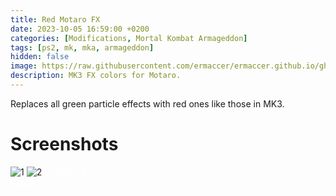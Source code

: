 ```yaml
---
title: Red Motaro FX
date: 2023-10-05 16:59:00 +0200
categories: [Modifications, Mortal Kombat Armageddon]
tags: [ps2, mk, mka, armageddon]   
hidden: false
image: https://raw.githubusercontent.com/ermaccer/ermaccer.github.io/gh-pages/assets/mods/mka/mot_rfx/1.jpg
description: MK3 FX colors for Motaro.
---
```


Replaces all green particle effects with red ones like those in MK3.


# Screenshots
<img class="img-fluid mx-auto" alt="1" src="{% link assets/mods/mka/mot_rfx/1.jpg %}">
<img class="img-fluid mx-auto" alt="2" src="{% link assets/mods/mka/mot_rfx/2.jpg %}">


<a class="btn btn-block btn-dark bg-dark text-gray btn-lg" style="color: white;" href="https://mega.nz/file/ZVgQyDIL#bcrbWMu55jYFFAD9WfPi6Tx3u12ynNvL2CThYP8jYiE" role="button">
<i class="fas fa-download"></i>
Download
</a>
<br>
<a class="btn btn-block btn-dark bg-dark text-gray btn-lg" style="color: white;" href="https://ermaccer.github.io/posts/how-to-install-mk-ps2-mods/" role="button">
<i class="fas fa-cog"></i>
Guide
</a>


